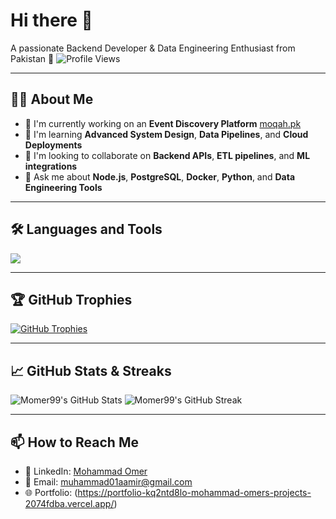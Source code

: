 # Hi there 👋
A passionate Backend Developer & Data Engineering Enthusiast from Pakistan 🚀
![Profile Views](https://visitor-badge.laobi.icu/badge?page_id=momer99.momer99)

---

## 👨‍💻 About Me
- 🔭 I'm currently working on an **Event Discovery Platform** [moqah.pk](https://moqah.pk)
- 🌱 I'm learning **Advanced System Design**, **Data Pipelines**, and **Cloud Deployments**
- 👯 I'm looking to collaborate on **Backend APIs**, **ETL pipelines**, and **ML integrations**
- 💬 Ask me about **Node.js**, **PostgreSQL**, **Docker**, **Python**, and **Data Engineering Tools**

---

## 🛠️ Languages and Tools
<p align="left">
  <img src="https://skillicons.dev/icons?i=postgres,mysql,mongodb,github,cpp,python,docker,nodejs,express,react,fastapi,jenkins" />
</p>


---

## 🏆 GitHub Trophies
[![GitHub Trophies](https://github-profile-trophy.vercel.app/?username=momer99&theme=radical&column=7)](https://github.com/ryo-ma/github-profile-trophy)

---

## 📈 GitHub Stats & Streaks
![Momer99's GitHub Stats](https://github-readme-stats.vercel.app/api?username=momer99&show_icons=true&theme=radical)
![Momer99's GitHub Streak](https://github-readme-streak-stats.herokuapp.com?user=momer99&theme=radical)

---

## 📫 How to Reach Me
- 💼 LinkedIn: [Mohammad Omer](https://www.linkedin.com/in/mohammad-omer-aamir/)
- 📧 Email: muhammad01aamir@gmail.com
- 🌐 Portfolio: (https://portfolio-kq2ntd8lo-mohammad-omers-projects-2074fdba.vercel.app/)

